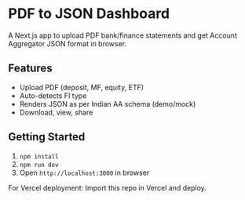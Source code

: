 
# PDF to JSON Dashboard

A Next.js app to upload PDF bank/finance statements and get Account Aggregator JSON format in browser.

## Features

- Upload PDF (deposit, MF, equity, ETF)
- Auto-detects FI type
- Renders JSON as per Indian AA schema (demo/mock)
- Download, view, share

## Getting Started

1. `npm install`
2. `npm run dev`
3. Open `http://localhost:3000` in browser

For Vercel deployment: Import this repo in Vercel and deploy.
